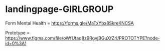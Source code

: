 # landingpage-GIRLGROUP

Form Mental Health = https://forms.gle/MaTxYbx8SkreKNCSA

Prototype = https://www.figma.com/file/oWfUtaq8z9RgvjBGuXfZrI/PROTOTYPE?node-id=0%3A1
